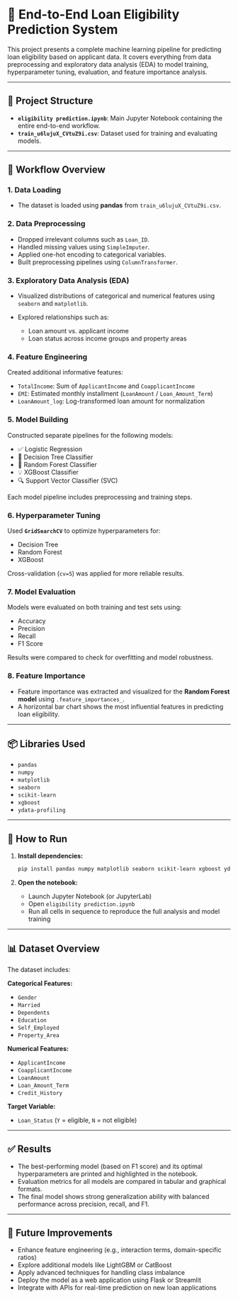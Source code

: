 # 🏦 End-to-End Loan Eligibility Prediction System

This project presents a complete machine learning pipeline for predicting loan eligibility based on applicant data. It covers everything from data preprocessing and exploratory data analysis (EDA) to model training, hyperparameter tuning, evaluation, and feature importance analysis.

---

## 📁 Project Structure

* **`eligibility prediction.ipynb`**: Main Jupyter Notebook containing the entire end-to-end workflow.
* **`train_u6lujuX_CVtuZ9i.csv`**: Dataset used for training and evaluating models.

---

## 🚀 Workflow Overview

### 1. Data Loading

* The dataset is loaded using **pandas** from `train_u6lujuX_CVtuZ9i.csv`.

### 2. Data Preprocessing

* Dropped irrelevant columns such as `Loan_ID`.
* Handled missing values using `SimpleImputer`.
* Applied one-hot encoding to categorical variables.
* Built preprocessing pipelines using `ColumnTransformer`.

### 3. Exploratory Data Analysis (EDA)

* Visualized distributions of categorical and numerical features using `seaborn` and `matplotlib`.
* Explored relationships such as:

  * Loan amount vs. applicant income
  * Loan status across income groups and property areas

### 4. Feature Engineering

Created additional informative features:

* `TotalIncome`: Sum of `ApplicantIncome` and `CoapplicantIncome`
* `EMI`: Estimated monthly installment (`LoanAmount` / `Loan_Amount_Term`)
* `LoanAmount_log`: Log-transformed loan amount for normalization

### 5. Model Building

Constructed separate pipelines for the following models:

* ✅ Logistic Regression
* 🌳 Decision Tree Classifier
* 🌲 Random Forest Classifier
* 💡 XGBoost Classifier
* 🔍 Support Vector Classifier (SVC)

Each model pipeline includes preprocessing and training steps.

### 6. Hyperparameter Tuning

Used **`GridSearchCV`** to optimize hyperparameters for:

* Decision Tree
* Random Forest
* XGBoost

Cross-validation (`cv=5`) was applied for more reliable results.

### 7. Model Evaluation

Models were evaluated on both training and test sets using:

* Accuracy
* Precision
* Recall
* F1 Score

Results were compared to check for overfitting and model robustness.

### 8. Feature Importance

* Feature importance was extracted and visualized for the **Random Forest model** using `.feature_importances_`.
* A horizontal bar chart shows the most influential features in predicting loan eligibility.

---

## 📦 Libraries Used

* `pandas`
* `numpy`
* `matplotlib`
* `seaborn`
* `scikit-learn`
* `xgboost`
* `ydata-profiling`

---

## 🧪 How to Run

1. **Install dependencies:**

   ```bash
   pip install pandas numpy matplotlib seaborn scikit-learn xgboost ydata-profiling
   ```

2. **Open the notebook:**

   * Launch Jupyter Notebook (or JupyterLab)
   * Open `eligibility prediction.ipynb`
   * Run all cells in sequence to reproduce the full analysis and model training

---

## 📊 Dataset Overview

The dataset includes:

**Categorical Features:**

* `Gender`
* `Married`
* `Dependents`
* `Education`
* `Self_Employed`
* `Property_Area`

**Numerical Features:**

* `ApplicantIncome`
* `CoapplicantIncome`
* `LoanAmount`
* `Loan_Amount_Term`
* `Credit_History`

**Target Variable:**

* `Loan_Status` (`Y` = eligible, `N` = not eligible)

---

## ✅ Results

* The best-performing model (based on F1 score) and its optimal hyperparameters are printed and highlighted in the notebook.
* Evaluation metrics for all models are compared in tabular and graphical formats.
* The final model shows strong generalization ability with balanced performance across precision, recall, and F1.

---

## 🔮 Future Improvements

* Enhance feature engineering (e.g., interaction terms, domain-specific ratios)
* Explore additional models like LightGBM or CatBoost
* Apply advanced techniques for handling class imbalance
* Deploy the model as a web application using Flask or Streamlit
* Integrate with APIs for real-time prediction on new loan applications

